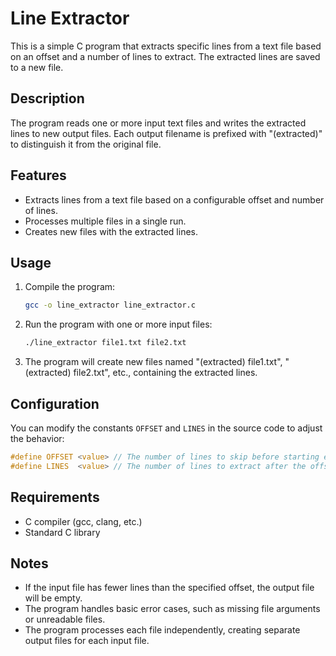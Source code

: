 # Line Extractor

This is a simple C program that extracts specific lines from a text file based on an offset and a number of lines to extract. The extracted lines are saved to a new file.

## Description

The program reads one or more input text files and writes the extracted lines to new output files. Each output filename is prefixed with "(extracted)" to distinguish it from the original file.

## Features

- Extracts lines from a text file based on a configurable offset and number of lines.
- Processes multiple files in a single run.
- Creates new files with the extracted lines.

## Usage

1. Compile the program:
   ```bash
   gcc -o line_extractor line_extractor.c
   ```

2. Run the program with one or more input files:
   ```bash
   ./line_extractor file1.txt file2.txt
   ```

3. The program will create new files named "(extracted) file1.txt", "(extracted) file2.txt", etc., containing the extracted lines.

## Configuration

You can modify the constants `OFFSET` and `LINES` in the source code to adjust the behavior:
```c
#define OFFSET <value> // The number of lines to skip before starting extraction.
#define LINES  <value> // The number of lines to extract after the offset.
```

## Requirements

- C compiler (gcc, clang, etc.)
- Standard C library

## Notes

- If the input file has fewer lines than the specified offset, the output file will be empty.
- The program handles basic error cases, such as missing file arguments or unreadable files.
- The program processes each file independently, creating separate output files for each input file.